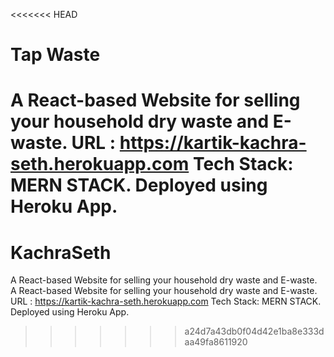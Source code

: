 <<<<<<< HEAD
# Tap Waste
A React-based Website for selling your household dry waste and E-waste.
URL : https://kartik-kachra-seth.herokuapp.com
Tech Stack: MERN STACK.
Deployed using Heroku App.
=======
# KachraSeth
A React-based Website for selling your household dry waste and E-waste.
A React-based Website for selling your household dry waste and E-waste. URL : https://kartik-kachra-seth.herokuapp.com Tech Stack: MERN STACK. Deployed using Heroku App.
>>>>>>> a24d7a43db0f04d42e1ba8e333daa49fa8611920

